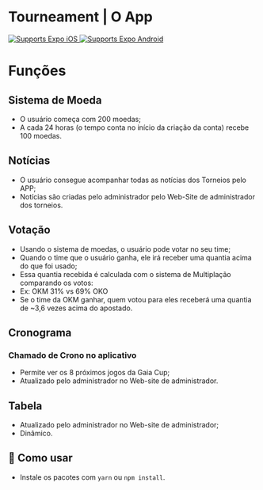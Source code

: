 # Tourneament | O App

<p>
  <!-- iOS -->
  <a href="https://itunes.apple.com/app/apple-store/id982107779">
    <img alt="Supports Expo iOS" longdesc="Supports Expo iOS" src="https://img.shields.io/badge/iOS-4630EB.svg?style=flat-square&logo=APPLE&labelColor=999999&logoColor=fff" />
  </a>
  <!-- Android -->
  <a href="https://play.google.com/store/apps/details?id=host.exp.exponent&referrer=blankexample">
    <img alt="Supports Expo Android" longdesc="Supports Expo Android" src="https://img.shields.io/badge/Android-4630EB.svg?style=flat-square&logo=ANDROID&labelColor=A4C639&logoColor=fff" />
  </a>
</p>

# Funções

## Sistema de Moeda
- O usuário começa com 200 moedas;
- A cada 24 horas (o tempo conta no início da criação da conta) recebe 100 moedas.

## Notícias

- O usuário consegue acompanhar todas as notícias dos Torneios pelo APP;
- Notícias são criadas pelo administrador pelo Web-Site de administrador dos torneios.

## Votação

- Usando o sistema de moedas, o usuário pode votar no seu time;
- Quando o time que o usuário ganha, ele irá receber uma quantia acima do que foi usado;
- Essa quantia recebida é calculada com o sistema de Multiplação comparando os votos:
 - Ex: OKM 31% vs 69% OKO
 - Se o time da OKM ganhar, quem votou para eles receberá uma quantia de ~3,6 vezes acima do apostado.

## Cronograma
### Chamado de Crono no aplicativo

- Permite ver os 8 próximos jogos da Gaia Cup;
- Atualizado pelo administrador no Web-site de administrador.

## Tabela

- Atualizado pelo administrador no Web-site de administrador;
- Dinâmico.

## 🚀 Como usar

- Instale os pacotes com `yarn` ou `npm install`.
